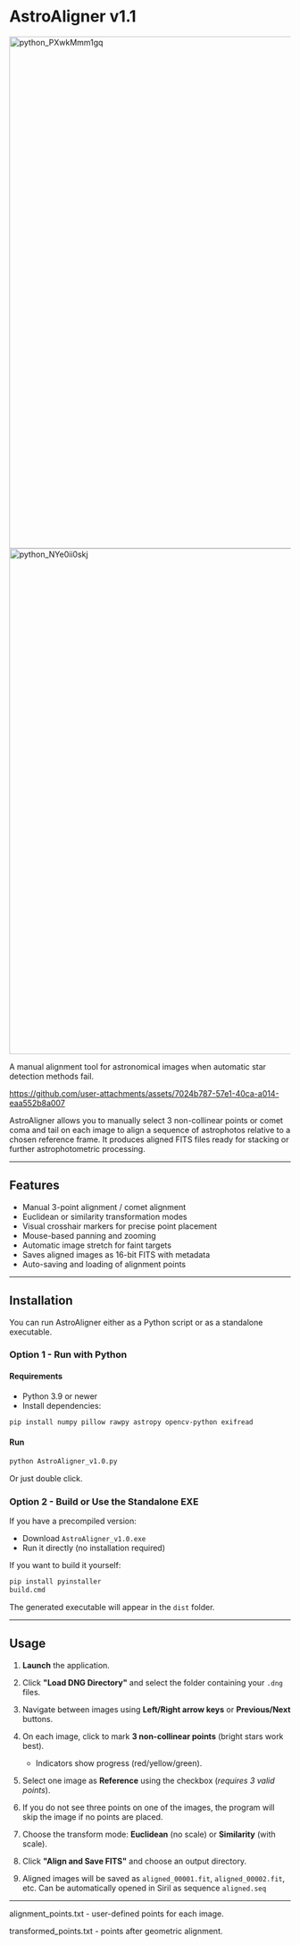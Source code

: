 # AstroAligner v1.1
<img width="1537" height="915" alt="python_PXwkMmm1gq" src="https://github.com/user-attachments/assets/29123f7e-026b-4a57-8456-5282f3c933f0" />
<img width="1537" height="904" alt="python_NYe0ii0skj" src="https://github.com/user-attachments/assets/d28328df-3816-4f5f-a5ef-be5debada058" />

A manual alignment tool for astronomical images when automatic star detection methods fail.

https://github.com/user-attachments/assets/7024b787-57e1-40ca-a014-eaa552b8a007

AstroAligner allows you to manually select 3 non-collinear points or comet coma and tail on each image to align a sequence of astrophotos relative to a chosen reference frame. It produces aligned FITS files ready for stacking or further astrophotometric processing.

---

## Features

* Manual 3-point alignment / comet alignment
* Euclidean or similarity transformation modes
* Visual crosshair markers for precise point placement
* Mouse-based panning and zooming
* Automatic image stretch for faint targets
* Saves aligned images as 16-bit FITS with metadata
* Auto-saving and loading of alignment points

---

## Installation

You can run AstroAligner either as a Python script or as a standalone executable.

### Option 1 - Run with Python

#### Requirements

* Python 3.9 or newer
* Install dependencies:

```bash
pip install numpy pillow rawpy astropy opencv-python exifread
```

#### Run

```bash
python AstroAligner_v1.0.py
```
Or just double click.

### Option 2 - Build or Use the Standalone EXE

If you have a precompiled version:

* Download `AstroAligner_v1.0.exe`
* Run it directly (no installation required)

If you want to build it yourself:

```bash
pip install pyinstaller
build.cmd
```

The generated executable will appear in the `dist` folder.

---

## Usage

1. **Launch** the application.
2. Click **"Load DNG Directory"** and select the folder containing your `.dng` files.
3. Navigate between images using **Left/Right arrow keys** or **Previous/Next** buttons.
4. On each image, click to mark **3 non-collinear points** (bright stars work best).

   * Indicators show progress (red/yellow/green).
5. Select one image as **Reference** using the checkbox (*requires 3 valid points*).
6. If you do not see three points on one of the images, the program will skip the image if no points are placed.
7. Choose the transform mode: **Euclidean** (no scale) or **Similarity** (with scale).
8. Click **"Align and Save FITS"** and choose an output directory.
9. Aligned images will be saved as `aligned_00001.fit`, `aligned_00002.fit`, etc. Can be automatically opened in Siril as sequence `aligned.seq`

---

alignment_points.txt - user-defined points for each image. 

transformed_points.txt - points after geometric alignment.







